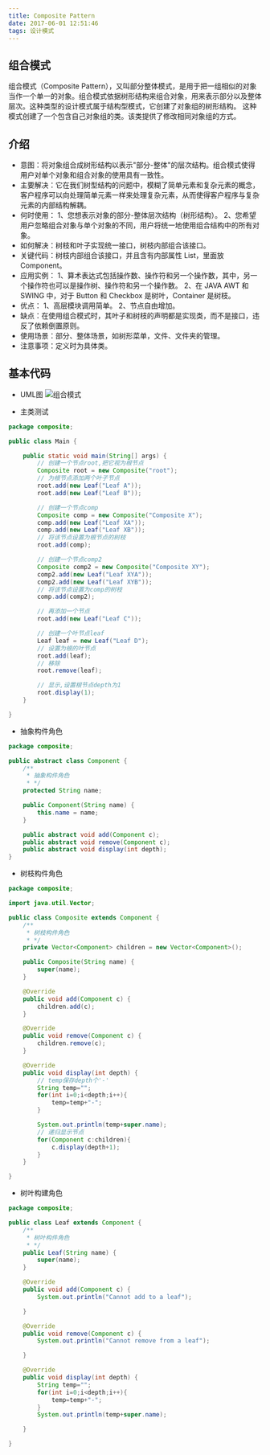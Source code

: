 ```yaml
---
title: Composite Pattern
date: 2017-06-01 12:51:46
tags: 设计模式
---
```


## 组合模式
组合模式（Composite Pattern），又叫部分整体模式，是用于把一组相似的对象当作一个单一的对象。组合模式依据树形结构来组合对象，用来表示部分以及整体层次。这种类型的设计模式属于结构型模式，它创建了对象组的树形结构。
这种模式创建了一个包含自己对象组的类。该类提供了修改相同对象组的方式。

## 介绍
* 意图：将对象组合成树形结构以表示"部分-整体"的层次结构。组合模式使得用户对单个对象和组合对象的使用具有一致性。
* 主要解决：它在我们树型结构的问题中，模糊了简单元素和复杂元素的概念，客户程序可以向处理简单元素一样来处理复杂元素，从而使得客户程序与复杂元素的内部结构解耦。
* 何时使用： 1、您想表示对象的部分-整体层次结构（树形结构）。 2、您希望用户忽略组合对象与单个对象的不同，用户将统一地使用组合结构中的所有对象。
* 如何解决：树枝和叶子实现统一接口，树枝内部组合该接口。
* 关键代码：树枝内部组合该接口，并且含有内部属性 List，里面放 Component。
* 应用实例： 1、算术表达式包括操作数、操作符和另一个操作数，其中，另一个操作符也可以是操作树、操作符和另一个操作数。 2、在 JAVA AWT 和 SWING 中，对于 Button 和 Checkbox 是树叶，Container 是树枝。
* 优点： 1、高层模块调用简单。 2、节点自由增加。
* 缺点：在使用组合模式时，其叶子和树枝的声明都是实现类，而不是接口，违反了依赖倒置原则。
* 使用场景：部分、整体场景，如树形菜单，文件、文件夹的管理。
* 注意事项：定义时为具体类。

## 基本代码
* UML图
![组合模式](Composite.png)

* 主类测试
```java
package composite;

public class Main {

    public static void main(String[] args) {
        // 创建一个节点root,把它视为根节点
        Composite root = new Composite("root");
        // 为根节点添加两个叶子节点
        root.add(new Leaf("Leaf A"));
        root.add(new Leaf("Leaf B"));

        // 创建一个节点comp
        Composite comp = new Composite("Composite X");
        comp.add(new Leaf("Leaf XA"));
        comp.add(new Leaf("Leaf XB"));
        // 将该节点设置为根节点的树枝
        root.add(comp);

        // 创建一个节点comp2
        Composite comp2 = new Composite("Composite XY");
        comp2.add(new Leaf("Leaf XYA"));
        comp2.add(new Leaf("Leaf XYB"));
        // 将该节点设置为comp的树枝
        comp.add(comp2);

        // 再添加一个节点
        root.add(new Leaf("Leaf C"));

        // 创建一个叶节点leaf
        Leaf leaf = new Leaf("Leaf D");
        // 设置为根的叶节点
        root.add(leaf);
        // 移除
        root.remove(leaf);

        // 显示,设置根节点depth为1
        root.display(1);
    }

}
```

* 抽象构件角色
```java
package composite;

public abstract class Component {
    /**
     * 抽象构件角色
     * */
    protected String name;

    public Component(String name) {
        this.name = name;
    }

    public abstract void add(Component c);
    public abstract void remove(Component c);
    public abstract void display(int depth);
}

```

* 树枝构件角色
```java
package composite;

import java.util.Vector;

public class Composite extends Component {
    /**
     * 树枝构件角色
     * */
    private Vector<Component> children = new Vector<Component>();

    public Composite(String name) {
        super(name);
    }

    @Override
    public void add(Component c) {
        children.add(c);
    }

    @Override
    public void remove(Component c) {
        children.remove(c);
    }

    @Override
    public void display(int depth) {
        // temp保存depth个'-'
        String temp="";
        for(int i=0;i<depth;i++){
            temp=temp+"-";
        }

        System.out.println(temp+super.name);
        // 递归显示节点
        for(Component c:children){
            c.display(depth+1);
        }
    }

}
```

* 树叶构建角色
```java
package composite;

public class Leaf extends Component {
    /**
     * 树叶构件角色
     * */
    public Leaf(String name) {
        super(name);
    }

    @Override
    public void add(Component c) {
        System.out.println("Cannot add to a leaf");

    }

    @Override
    public void remove(Component c) {
        System.out.println("Cannot remove from a leaf");

    }

    @Override
    public void display(int depth) {
        String temp="";
        for(int i=0;i<depth;i++){
            temp=temp+"-";
        }
        System.out.println(temp+super.name);

    }

}
```
